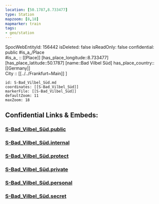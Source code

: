 ```yaml
---
location: [50.1787,8.733477] 
type: Station 
mapzoom: [8,18] 
mapmarker: train 
tags:
- geo/station
---
```

SpocWebEntityId: 156442
isDeleted: false
isReadOnly: false
confidential: public
#is_a_/Place  
#is_a_ :: [[Place]] 
[has_place_longitude::8.733477] 
[has_place_latitude::50.1787] 
[name::Bad Vilbel Süd] 
has_place_country:: [[Germany]]  
City :: [[../../Frankfurt~Main]] ] 


```leaflet
id: S-Bad_Vilbel_Süd.md
coordinates: [[S-Bad_Vilbel_Süd]] 
markerFile: [[S-Bad_Vilbel_Süd]] 
defaultZoom: 11 
maxZoom: 18
```


## Confidential Links & Embeds: 

### [S-Bad_Vilbel_Süd.public](/_public/\Earth\Continent\Europe\Europe~Central\Germany\Germany~West\Hessen\counties~Hessen\Frankfurt~Main\Stations-FFM~SS-Bad_Vilbel_Süd.public.md) 

### [S-Bad_Vilbel_Süd.internal](/_internal/\Earth\Continent\Europe\Europe~Central\Germany\Germany~West\Hessen\counties~Hessen\Frankfurt~Main\Stations-FFM~SS-Bad_Vilbel_Süd.internal.md) 

### [S-Bad_Vilbel_Süd.protect](/_protect/\Earth\Continent\Europe\Europe~Central\Germany\Germany~West\Hessen\counties~Hessen\Frankfurt~Main\Stations-FFM~SS-Bad_Vilbel_Süd.protect.md) 

### [S-Bad_Vilbel_Süd.private](/_private/\Earth\Continent\Europe\Europe~Central\Germany\Germany~West\Hessen\counties~Hessen\Frankfurt~Main\Stations-FFM~SS-Bad_Vilbel_Süd.private.md) 

### [S-Bad_Vilbel_Süd.personal](/_personal/\Earth\Continent\Europe\Europe~Central\Germany\Germany~West\Hessen\counties~Hessen\Frankfurt~Main\Stations-FFM~SS-Bad_Vilbel_Süd.personal.md) 

### [S-Bad_Vilbel_Süd.secret](/_secret/\Earth\Continent\Europe\Europe~Central\Germany\Germany~West\Hessen\counties~Hessen\Frankfurt~Main\Stations-FFM~SS-Bad_Vilbel_Süd.secret.md)

